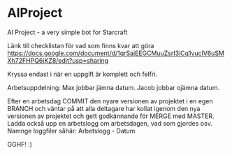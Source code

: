 # AIProject
AI Project - a very simple bot for Starcraft

Länk  till checklistan för vad som finns kvar att göra
https://docs.google.com/document/d/1qrSajEEGCMuuZsrI3iCq1vuclV6uSMXh72FHPQ6iKZ8/edit?usp=sharing

Kryssa endast i när en uppgift är komplett och felfri. 

Arbetsuppdelning: 
Max jobbar jämna datum.
Jacob jobbar ojämna datum.

Efter en arbetsdag COMMIT den nyare versionen av projektet i en egen BRANCH och väntar på att alla deltagare har kollat
igenom den nya versionen av projektet och gett godkännande för MERGE med MASTER.
Ladda också upp en arbetslogg om arbetsdagen, vad som gjordes osv. Namnge loggfiler såhär: Arbetslogg - Datum

GGHF! :)
